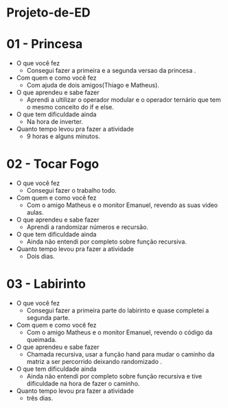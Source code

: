 # Projeto-de-ED
# 01 - Princesa

* O que você fez
  * Consegui fazer a primeira e a segunda versao da princesa .
* Com quem e como você fez
  * Com ajuda de dois amigos(Thiago e Matheus).
* O que aprendeu e sabe fazer
  * Aprendi a ultilizar o operador modular e o operador ternário que tem o mesmo conceito do if e else.
* O que tem dificuldade ainda
  * Na hora de inverter.
* Quanto tempo levou pra fazer a atividade
  * 9 horas e alguns minutos.

# 02 - Tocar Fogo

* O que você fez
  * Consegui fazer o trabalho todo.
* Com quem e como você fez
  * Com o amigo Matheus e o monitor Emanuel, revendo as suas video aulas.
* O que aprendeu e sabe fazer
  * Aprendi a randomizar números e recursão.
* O que tem dificuldade ainda
  * Ainda não entendi por completo sobre função recursiva.
* Quanto tempo levou pra fazer a atividade
  * Dois dias.

# 03 - Labirinto

* O que você fez
  * Consegui fazer a primeira parte do labirinto e quase completei a segunda parte.
* Com quem e como você fez
  * Com o amigo Matheus e o monitor Emanuel, revendo o código da queimada.
* O que aprendeu e sabe fazer
  * Chamada recursiva, usar a função hand para mudar o caminho da matriz a ser percorrido deixando randomizado .
* O que tem dificuldade ainda
  * Ainda não entendi por completo sobre função recursiva e tive dificuldade na hora de fazer o caminho.
* Quanto tempo levou pra fazer a atividade
  * três dias.
